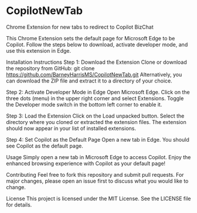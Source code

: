 # CopilotNewTab
Chrome Extension for new tabs to redirect to Copilot BizChat

This Chrome Extension sets the default page for Microsoft Edge to be Copilot. Follow the steps below to download, activate developer mode, and use this extension in Edge.

Installation Instructions
Step 1: Download the Extension
Clone or download the repository from GitHub:
git clone https://github.com/BarneyHarrisMS/CopilotNewTab.git
Alternatively, you can download the ZIP file and extract it to a directory of your choice.

Step 2: Activate Developer Mode in Edge
Open Microsoft Edge.
Click on the three dots (menu) in the upper right corner and select Extensions.
Toggle the Developer mode switch in the bottom left corner to enable it.

Step 3: Load the Extension
Click on the Load unpacked button.
Select the directory where you cloned or extracted the extension files.
The extension should now appear in your list of installed extensions.

Step 4: Set Copilot as the Default Page
Open a new tab in Edge.
You should see Copilot as the default page.

Usage
Simply open a new tab in Microsoft Edge to access Copilot.
Enjoy the enhanced browsing experience with Copilot as your default page!

Contributing
Feel free to fork this repository and submit pull requests. For major changes, please open an issue first to discuss what you would like to change.

License
This project is licensed under the MIT License. See the LICENSE file for details.
